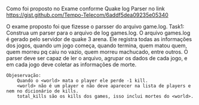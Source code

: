 Como foi proposto no Exame conforme Quake log Parser no link https://gist.github.com/Tempo-Telecom/6addf5dea09235e05340

O exame proposto foi que fizesse o parsser do arquivo game.log.
Task1:
	Construa um parser para o arquivo de log games.log.
	O arquivo games.log é gerado pelo servidor de quake 3 arena. Ele registra todas as informações dos jogos, quando um jogo começa, quando termina, quem matou quem, quem morreu pq caiu no vazio, quem morreu machucado, entre outros.
	O parser deve ser capaz de ler o arquivo, agrupar os dados de cada jogo, e em cada jogo deve coletar as informações de morte.

	Objeservação:
		Quando o <world> mata o player ele perde -1 kill.
		<world> não é um player e não deve aparecer na lista de players e nem no dicionário de kills.
		total_kills são os kills dos games, isso inclui mortes do <world>.


